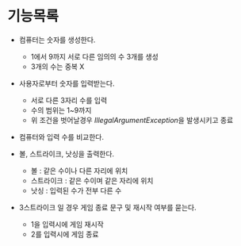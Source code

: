 # 기능목록

- 컴퓨터는 숫자를 생성한다.
  - 1에서 9까지 서로 다른 임의의 수 3개를 생성
  - 3개의 수는 중복 X

- 사용자로부터 숫자를 입력받는다.
  - 서로 다른 3자리 수를 입력
  - 수의 범위는 1~9까지
  - 위 조건을 벗어날경우 *IllegalArgumentException*을 발생시키고 종료

- 컴퓨터와 입력 수를 비교한다.

- 볼, 스트라이크, 낫싱을 출력한다.
  - 볼 : 같은 수이나 다른 자리에 위치
  - 스트라이크 : 같은 수이며 같은 자리에 위치
  - 낫싱 :  입력된 수가 전부 다른 수

- 3스트라이크 일 경우 게임 종료 문구 및 재시작 여부를 묻는다.
  - 1을 입력시에 게임 재시작
  - 2를 입력시에 게임 종료


